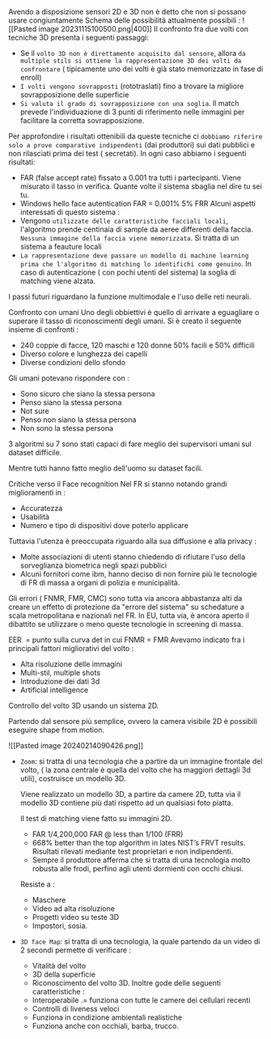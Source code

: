 Avendo a disposizione sensori 2D e 3D non è detto che non si possano usare congiuntamente
Schema delle possibilità attualmente possibili :
![[Pasted image 20231115100500.png|400]]
Il confronto fra due volti con tecniche 3D presenta i seguenti passaggi:
- Se il `volto 3D non è direttamente acquisito dal sensore`, allora `da multiple stils si ottiene la rappresentazione 3D dei volti da confrontare` ( tipicamente uno dei volti è già stato memorizzato in fase di enroll)
- `I volti vengono sovrapposti` (rototraslati) fino a trovare la migliore sovrapposizione delle superficie
- `Si valuta il grado di sovrapposizione con una soglia`. Il match prevede l'individuazione di 3 punti di riferimento nelle immagini per facilitare la corretta sovrapposizione.

Per approfondire i risultati ottenibili da queste tecniche ci `dobbiamo riferire solo a prove comparative indipendenti` (dai produttori) sui dati pubblici e non rilasciati prima dei test ( secretati). In ogni caso abbiamo i seguenti risultati:
- FAR (false accept rate) fissato a 0.001 tra tutti i partecipanti. Viene misurato il tasso in verifica. Quante volte il sistema sbaglia nel dire tu sei tu.
- Windows hello face autentication FAR = 0.001% 5% FRR
Alcuni aspetti interessati di questo sistema :
- Vengono `utilizzate delle caratteristiche facciali locali`, l'algoritmo prende centinaia di sample da aeree differenti della faccia. `Nessuna immagine della faccia viene memorizzata`. Si tratta di un sistema a feauture locali
- `La rappresentazione deve passare un modello di machine learning prima che l'algoritmo di matching lo identifichi come genuino`. In caso di autenticazione ( con pochi utenti del sistema) la soglia di matching viene alzata.

I passi futuri riguardano la funzione multimodale e l'uso delle reti neurali.


Confronto con umani
Uno degli obbiettivi è quello di arrivare a eguagliare o superare il tasso di riconoscimenti degli umani.
Si è creato il seguente insieme di confronti :
- 240 coppie di facce, 120 maschi e 120 donne 50% facili e 50% difficili
- Diverso colore e lunghezza dei capelli
- Diverse condizioni dello sfondo

Gli umani potevano rispondere con :
- Sono sicuro che siano la stessa persona
- Penso siano la stessa persona
- Not sure
- Penso non siano la stessa persona
- Non sono la stessa persona

3 algoritmi su 7 sono stati capaci di fare meglio dei supervisori umani sul dataset difficile.

Mentre tutti hanno fatto meglio dell'uomo su dataset facili.


Critiche verso il Face recognition
Nel FR si stanno notando grandi miglioramenti in :
- Accuratezza
- Usabilità
- Numero e tipo di dispositivi dove poterlo applicare

Tuttavia l'utenza è preoccupata riguardo alla sua diffusione e alla privacy :
- Molte associazioni di utenti stanno chiedendo di rifiutare l'uso della sorveglianza biometrica negli spazi pubblici
- Alcuni fornitori come ibm, hanno deciso di non fornire più le tecnologie di FR di massa a organi di polizia e municipalità.

Gli errori ( FNMR, FMR, CMC) sono tutta via ancora abbastanza alti da creare un effetto di protezione da "errore del sistema" su schedature a scala metropolitana e nazionali nel FR.
In EU, tutta via, è ancora aperto il dibattito se utilizzare o meno queste tecnologie in screening di massa.


EER  = punto sulla curva det in cui FNMR = FMR
Avevamo indicato fra i principali fattori migliorativi del volto :
- Alta risoluzione delle immagini
- Multi-stil, multiple shots
- Introduzione dei dati 3d
- Artificial intelligence

Controllo del volto 3D usando un sistema 2D.

Partendo dal sensore più semplice, ovvero la camera visibile 2D è possibili eseguire shape from motion.

![[Pasted image 20240214090426.png]]

- `Zoom`: si tratta di una tecnologia che a partire da un immagine frontale del volto, ( la zona centrale è quella del volto che ha maggiori dettagli 3d utili), costruisce un modello 3D.

	Viene realizzato un modello 3D, a partire da camere 2D, tutta via il modello 3D contiene più dati rispetto ad un qualsiasi foto piatta.
	
	Il test di matching viene fatto su immagini 2D.
	- FAR 1/4,200,000 FAR @ less than 1/100 (FRR)
	- 668% better than the top algorithm in lates NIST’s FRVT results. Risultati rilevati mediante test proprietari e non indipendenti.
	- Sempre il produttore afferma che si tratta di una tecnologia molto robusta alle frodi, perfino agli utenti dormienti con occhi chiusi.
	
	Resiste a :
	- Maschere
	- Video ad alta risoluzione
	- Progetti video su teste 3D
	- Impostori, sosia.
- `3D face Map`: si tratta di una tecnologia, la quale partendo da un video di 2 secondi permette di verificare :
	- Vitalità del volto
	- 3D della superficie
	- Riconoscimento del volto 3D.
	Inoltre gode delle seguenti caratteristiche :
	- Interoperabile .= funziona con tutte le camere dei cellulari recenti
	- Controlli di liveness veloci
	- Funziona in condizione ambientali realistiche
	- Funziona anche con occhiali, barba, trucco.